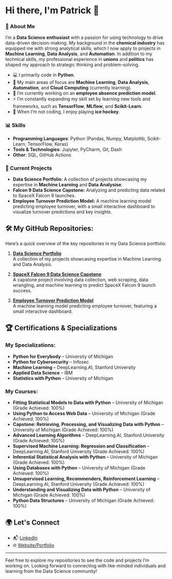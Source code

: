 # Hi there, I'm Patrick 👋

### 🌟 About Me

I’m a **Data Science enthusiast** with a passion for using technology to drive data-driven decision-making. My background in the **chemical industry** has equipped me with strong analytical skills, which I now apply to projects in **Machine Learning**, **Data Analysis**, and **Automation**. In addition to my technical skills, my professional experience in **unions** and **politics** has shaped my approach to strategic thinking and problem-solving.

- 💻 I primarily code in **Python**.
- 🎯 My main areas of focus are **Machine Learning**, **Data Analysis**, **Automation**, and **Cloud Computing** (currently learning).
- 🔭 I’m currently working on an **employee absence prediction model**.
- ⚡️ I’m constantly expanding my skill set by learning new tools and frameworks, such as **TensorFlow**, **MLflow**, and **Scikit-Learn**.
- 🏒 When I’m not coding, I enjoy playing **ice hockey**.

### 📊 Skills

- **Programming Languages**: Python (Pandas, Numpy, Matplotlib, Scikit-Learn, TensorFlow, Keras)
- **Tools & Technologies**: Jupyter, PyCharm, Git, Dash
- **Other**: SQL, GitHub Actions

### 🔧 Current Projects

- **Data Science Portfolio**: A collection of projects showcasing my expertise in **Machine Learning** and **Data Analysise**.
- **Falcon 9 Data Science Capstone:** Analyzing and predicting data related to SpaceX Falcon 9 launches.  
- **Employee Turnover Prediction Model:** A machine learning model predicting employee turnover, with a small interactive dashboard to visualize turnover predictions and key insights.  

## 🛠️ My GitHub Repositories:
Here’s a quick overview of the key repositories in my Data Science portfolio:

1. **[Data Science Portfolio](https://github.com/PatrickWitzl/Data-Science-Portfolio)**  
   A collection of my projects showcasing expertise in Machine Learning and Data Analysis.

2. **[SpaceX Falcon 9 Data Science Capstone](https://github.com/PatrickWitzl/SpaceX-Falcon-9-Data-Science-Capstone)**  
   A capstone project involving data collection, web scraping, data wrangling, and machine learning to predict SpaceX Falcon 9 launch success.

3. **[Employee Turnover Prediction Model](https://github.com/PatrickWitzl/Employee-Turnover-Prediction)**  
   A machine learning model predicting employee turnover, featuring a small interactive dashboard.

## 🏆 Certifications & Specializations

### My Specializations:
- **Python for Everybody** – University of Michigan  
- **Python for Cybersecurity** – Infosec  
- **Machine Learning** – DeepLearning.AI, Stanford University  
- **Applied Data Science** – IBM  
- **Statistics with Python** – University of Michigan  

### My Courses:
- **Fitting Statistical Models to Data with Python** – University of Michigan (Grade Achieved: 100%)  
- **Using Python to Access Web Data** – University of Michigan (Grade Achieved: 100%)  
- **Capstone: Retrieving, Processing, and Visualizing Data with Python** – University of Michigan (Grade Achieved: 100%)  
- **Advanced Learning Algorithms** – DeepLearning.AI, Stanford University (Grade Achieved: 100%)  
- **Supervised Machine Learning: Regression and Classification** – DeepLearning.AI, Stanford University (Grade Achieved: 100%)  
- **Inferential Statistical Analysis with Python** – University of Michigan (Grade Achieved: 100%)  
- **Using Databases with Python** – University of Michigan (Grade Achieved: 100%)  
- **Unsupervised Learning, Recommenders, Reinforcement Learning** – DeepLearning.AI, Stanford University (Grade Achieved: 100%)  
- **Understanding and Visualizing Data with Python** – University of Michigan (Grade Achieved: 100%)  
- **Python Data Structures** – University of Michigan (Grade Achieved: 100%)

## 🌍 Let's Connect


- 📬 [LinkedIn](https://www.linkedin.com/in/patrick-witzl/)
- 🌐 [Website/Portfolio](https://www.grow-consulting-media.de)

---

Feel free to explore my repositories to see the code and projects I’m working on. Looking forward to connecting with like-minded individuals and learning from the Data Science community!


